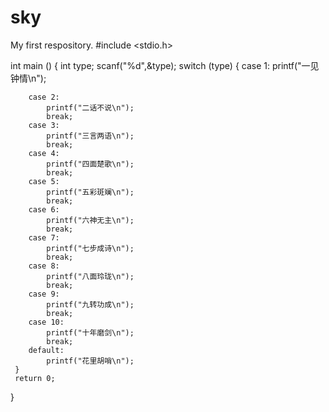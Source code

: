 # sky
My first respository.
#include <stdio.h>

int main ()
{
 int type;
 	scanf("%d",&type);
 	switch (type)
 	{
 		case 1:
 			printf("一见钟情\n");
			
		case 2:
			printf("二话不说\n");
			break;
		case 3:
			printf("三言两语\n");
			break;
		case 4:
			printf("四面楚歌\n");
			break;
		case 5:
			printf("五彩斑斓\n");
			break;
		case 6:
			printf("六神无主\n");
			break;
		case 7:	
			printf("七步成诗\n");
			break;
		case 8:
			printf("八面玲珑\n");
			break;
		case 9:
			printf("九转功成\n");
			break;
		case 10:
			printf("十年磨剑\n");
			break;
		default:
			printf("花里胡哨\n");
	 }
	 return 0;
  } 
